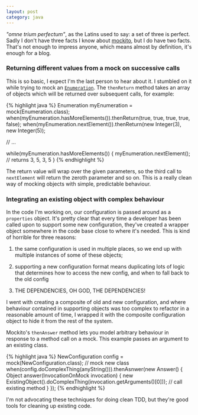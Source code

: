 ```yaml
---
layout: post
category: java
---
```


*"omne trium perfectum"*, as the Latins used to say: a set of three is perfect. Sadly I don't have three facts I know about [mockito](http://code.google.com/p/mockito/),
but I do have two facts. That's not enough to impress anyone, which means
almost by definition, it's enough for a blog.

### Returning different values from a mock on successive calls

This is so basic, I expect I'm the last person to hear about it.
I stumbled on it while trying to mock an [`Enumeration`](http://docs.oracle.com/javase/6/docs/api/java/util/Enumeration.html). The `thenReturn`
method takes an array of objects which will be returned over subsequent
calls, for example:

{% highlight java %}
Enumeration myEnumeration = mock(Enumeration.class);
when(myEnumeration.hasMoreElements()).thenReturn(true, true, true, true, false);
when(myEnumeration.nextElement()).thenReturn(new Integer(3), new Integer(5));

// ...

while(myEnumeration.hasMoreElements()) {
    myEnumeration.nextElement(); // returns 3, 5, 3, 5
}
{% endhighlight %}

The return value will wrap over the given parameters, so the third call to
`nextElement` will return the zeroth parameter and so on. This is a really
clean way of mocking objects with simple, predictable behaviour.

### Integrating an existing object with complex behaviour

In the code I'm working on, our configuration is passed around as a
`properties` object. It's pretty clear that every time a developer has
been called upon to support some new configuration, they've created a
wrapper object somewhere in the code base close to where it's needed.
This is kind of horrible for three reasons:

1. the same configuration is used in multiple places, so we end up with
multiple instances of some of these objects;

2. supporting a new configuration format means duplicating lots of
logic that determines how to access the new config, and when to
fall back to the old config

3. THE DEPENDENCIES, OH GOD, THE DEPENDENCIES!

I went with creating a composite of old and new configuration, and
where behaviour contained in supporting objects was too complex to
refactor in a reasonable amount of time, I wrapped it with the composite
configuration object to hide it from the rest of the system.

Mockito's `thenAnswer` method lets you model arbitrary behaviour
in response to a method call on a mock. This example passes an argument
to an existing class.

{% highlight java %}
NewConfiguration config = mock(NewConfiguration.class);  // mock new class
when(config.doComplexThing(anyString())).thenAsnwer(new Answer() {
    Object answer(InvocationOnMock invocation) {
        new ExistingObject().doComplexThing(invocation.getArguments()[0]));  // call existing method
    }
});
{% endhighlight %}

I'm not advocating these techniques for doing clean TDD,  but they're good
tools for cleaning up existing code.

